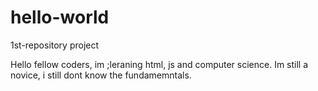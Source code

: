 # hello-world
1st-repository project

Hello fellow coders, im ;leraning html, js and computer science.
Im still a novice, i still dont know the fundamemntals.
